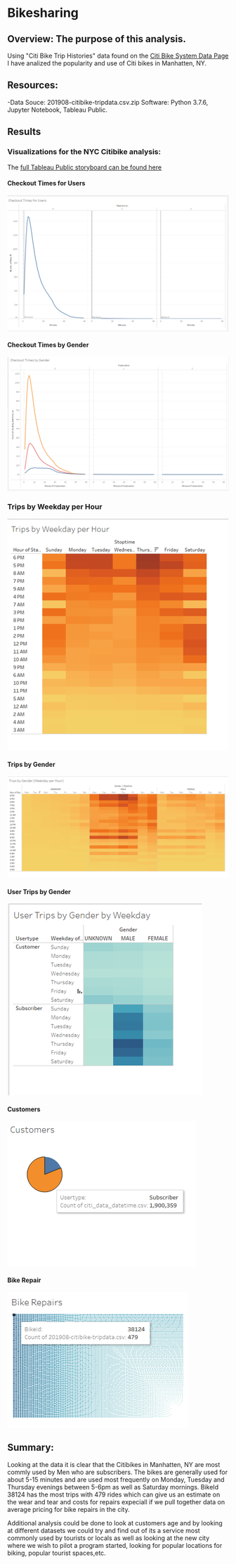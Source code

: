 # Bikesharing

## Overview: The purpose of this analysis.


Using "Citi Bike Trip Histories" data found on the [Citi Bike System Data Page](https://ride.citibikenyc.com/system-data) I have analized the popularity and use of Citi bikes in Manhatten, NY. 

## Resources:

-Data Souce: 201908-citibike-tripdata.csv.zip
Software: Python 3.7.6, Jupyter Notebook, Tableau Public. 

## Results 
### Visualizations for the NYC Citibike analysis:

The [full Tableau Public storyboard can be found here](https://public.tableau.com/app/profile/natasha.lamperti/viz/NYCitibikeChallenge_16441908614410/Deliverable3Story?publish=yes)

#### Checkout Times for Users
![This is an image](https://github.com/smilesandsobs/bikesharing/blob/main/Screenshots/Checkout%20Times%20For%20Users.png)

#### Checkout Times by Gender
![This is an image](https://github.com/smilesandsobs/bikesharing/blob/main/Screenshots/Checkout%20Times%20by%20Gender.png)

### Trips by Weekday per Hour
![This is an image](https://github.com/smilesandsobs/bikesharing/blob/main/Screenshots/Trips%20by%20Weekday%20per%20Hour.png)

#### Trips by Gender 
![This is an image](https://github.com/smilesandsobs/bikesharing/blob/main/Screenshots/Trips%20by%20Gender.png)

#### User Trips by Gender 
![This is an image](https://github.com/smilesandsobs/bikesharing/blob/main/Screenshots/User%20Trips%20by%20Gender%20by%20Weekday.png)

#### Customers 
![This is an image](https://github.com/smilesandsobs/bikesharing/blob/main/Screenshots/Customers.png)

#### Bike Repair 
![This is an image](https://github.com/smilesandsobs/bikesharing/blob/main/Screenshots/Bike%20Repair.png)

## Summary:

Looking at the data it is clear that the Citibikes in Manhatten, NY are most commly used by Men who are subscribers. The bikes are generally used for about 5-15 minutes and are used most frequently on Monday, Tuesday and Thursday evenings between 5-6pm as well as Saturday mornings. BikeId 38124 has the most trips with 479 rides which can give us an estimate on the wear and tear and costs for repairs expeciall if we pull together data on average pricing for bike repairs in the city. 

Additional analysis could be done to look at customers age and by looking at different datasets we could try and find out of its a service most commonly used by tourists or locals as well as looking at the new city where we wish to pilot a program started, looking for popular locations for biking, popular tourist spaces,etc. 
